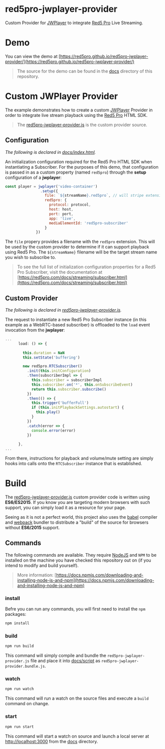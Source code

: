 # red5pro-jwplayer-provider

Custom Provider for [JWPlayer](https://www.jwplayer.com/) to integrate [Red5 Pro](https://red5pro.com) Live Streaming.

# Demo

You can view the demo at [https://red5pro.github.io/red5pro-jwplayer-provider/](https://red5pro.github.io/red5pro-jwplayer-provider/)

> The source for the demo can be found in the [docs](docs) directory of this repository.

# Custom JWPlayer Provider

The example demonstrates how to create a custom [JWPlayer](https://www.jwplayer.com/) Provider in order to integrate live stream playback using the [Red5 Pro](https://red5pro.com) HTML SDK.

> The [red5pro-jwplayer-provider.js](red5pro-jwplayer-provider.js) is the custom provider source.

## Configuration

_The following is declared in [docs/index.html](docs/index.html)._

An initialization configuration required for the Red5 Pro HTML SDK when instantiating a Subscriber. For the purposes of this demo, that configuration is passed in as a custom property (named `red5pro`) through the **setup** configuration of a **jwplayer**:

```js
const player = jwplayer('video-container')
                .setup({
                  file: `${streamName}.red5pro`, // will stripe extension and use name as streamName
                  red5pro: {
                    protocol: protocol,
                    host: host,
                    port: port,
                    app: 'live',
                    mediaElementId: 'red5pro-subscriber'
                  }
              })

```

The `file` propery provides a filename with the `red5pro` extension. This will be used by the custom provider to determine if it can support playback using Red5 Pro. The `${streamName}` filename will be the target stream name you wish to subscribe to.

> To see the full list of initialization configuration properties for a Red5 Pro Subscriber, visit the documentation at [https://red5pro.com/docs/streaming/subscriber.html](https://red5pro.com/docs/streaming/subscriber.html)

## Custom Provider

_The following is declared in [red5pro-jwplayer-provider.js](red5pro-jwplayer-provider.js)._

The request to instantiate a new Red5 Pro Subscriber instance (in this example as a WebRTC-based subscriber) is offloaded to the `load` event invocation from the **jwplayer**:

```js
...
      load: () => {
      
        this.duration = NaN
        this.setState('buffering')

        new red5pro.RTCSubscriber()
          .init(this.initConfiguration)
          .then(subscriberImpl => {
            this.subscriber = subscriberImpl
            this.subscriber.on('*', this.onSubscribeEvent)
            return this.subscriber.subscribe()
          })
          .then(() => {
            this.trigger('bufferFull')
            if (this.initPlaybackSettings.autostart) {
              this.play()
            }
          })
          .catch(error => {
            console.error(error)
          })
          
      },
...
```

From there, instructions for playback and volume/mute setting are simply hooks into calls onto the `RTCSubscriber` instance that is established.

# Build

The [red5pro-jwplayer-provider.js](red5pro-jwplayer-provider.js) custom provider code is written using **ES6/ES2015**. If you know you are targeting modern browsers with such support, you can simply load it as a resource for your page.

Seeing as it is not a perfect world, this project also uses the [babel](https://babeljs.io/) compiler and [webpack](https://webpack.js.org/) bundler to distribute a "build" of the source for browsers without **ES6/2015** support.

## Commands

The following commands are available. They require [NodeJS](https://nodejs.org/en/) and `NPM` to be installed on the machine you have checked this repository out on (if you intend to modify and build yourself).

> More information: [https://docs.npmjs.com/downloading-and-installing-node-js-and-npm](https://docs.npmjs.com/downloading-and-installing-node-js-and-npm)

### install

Befre you can run any commands, you will first need to install the `npm` packages:

```sh
npm install
```

### build

```sh
npm run build
```

This command will simply compile and bundle the `red5pro-jwplayer-provider.js` file and place it into [docs/script](docs/script) as `red5pro-jwplayer-provider.bundle.js`.

### watch

```sh
npm run watch
```

This command will run a watch on the source files and execute a `build` command on change.

### start

```sh
npm run start
```

This command will start a watch on source and launch a local server at [http://localhost:3000](http://localhost:3000) from the [docs](docs) directory.